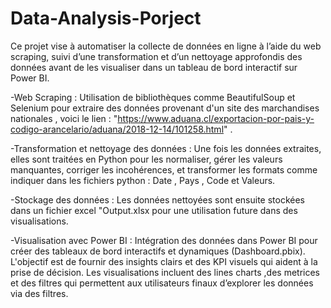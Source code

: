 # Data-Analysis-Porject
Ce projet vise à automatiser la collecte de données en ligne à l’aide du web scraping, suivi d’une transformation et d’un nettoyage approfondis des données avant de les visualiser dans un tableau de bord interactif sur Power BI.


-Web Scraping : Utilisation de bibliothèques comme BeautifulSoup et Selenium pour extraire des données provenant d'un site des marchandises nationales , voici le lien : "https://www.aduana.cl/exportacion-por-pais-y-codigo-arancelario/aduana/2018-12-14/101258.html" .

-Transformation et nettoyage des données : Une fois les données extraites, elles sont traitées en Python pour les normaliser, gérer les valeurs manquantes, corriger les incohérences, et transformer les formats comme indiquer dans les fichiers python  : Date , Pays , Code  et Valeurs.

-Stockage des données : Les données nettoyées sont ensuite stockées dans un fichier excel "Output.xlsx pour une utilisation future dans des visualisations.

-Visualisation avec Power BI : Intégration des données dans Power BI pour créer des tableaux de bord interactifs et dynamiques (Dashboard.pbix). L'objectif est de fournir des insights clairs et des KPI visuels qui aident à la prise de décision. Les visualisations incluent des lines charts ,des metrices et des filtres  qui permettent aux utilisateurs finaux d’explorer les données via des filtres.
